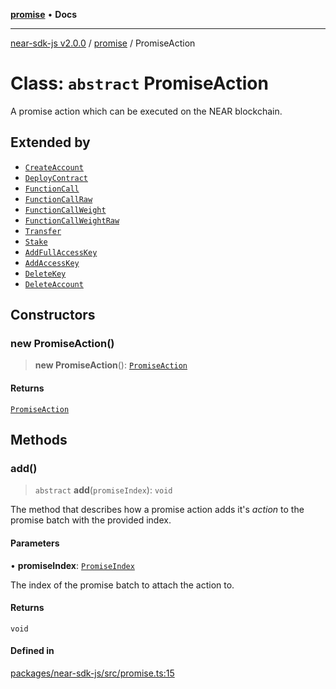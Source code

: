 [**promise**](../README.md) • **Docs**

***

[near-sdk-js v2.0.0](../../packages.md) / [promise](../README.md) / PromiseAction

# Class: `abstract` PromiseAction

A promise action which can be executed on the NEAR blockchain.

## Extended by

- [`CreateAccount`](CreateAccount.md)
- [`DeployContract`](DeployContract.md)
- [`FunctionCall`](FunctionCall.md)
- [`FunctionCallRaw`](FunctionCallRaw.md)
- [`FunctionCallWeight`](FunctionCallWeight.md)
- [`FunctionCallWeightRaw`](FunctionCallWeightRaw.md)
- [`Transfer`](Transfer.md)
- [`Stake`](Stake.md)
- [`AddFullAccessKey`](AddFullAccessKey.md)
- [`AddAccessKey`](AddAccessKey.md)
- [`DeleteKey`](DeleteKey.md)
- [`DeleteAccount`](DeleteAccount.md)

## Constructors

### new PromiseAction()

> **new PromiseAction**(): [`PromiseAction`](PromiseAction.md)

#### Returns

[`PromiseAction`](PromiseAction.md)

## Methods

### add()

> `abstract` **add**(`promiseIndex`): `void`

The method that describes how a promise action adds it's _action_ to the promise batch with the provided index.

#### Parameters

• **promiseIndex**: [`PromiseIndex`](../../utils/type-aliases/PromiseIndex.md)

The index of the promise batch to attach the action to.

#### Returns

`void`

#### Defined in

[packages/near-sdk-js/src/promise.ts:15](https://github.com/dim-daskalov/near-sdk-js/blob/747cef27e9ea5b250fe75696a18e61a74d9178c8/packages/near-sdk-js/src/promise.ts#L15)
